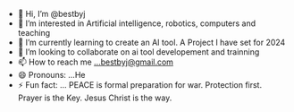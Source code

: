 - 👋 Hi, I’m @bestbyj
- 👀 I’m interested in Artificial intelligence, robotics, computers and teaching
- 🌱 I’m currently learning to create an AI tool. A Project I have set for 2024
- 💞️ I’m looking to collaborate on ai tool developement and trainning
- 📫 How to reach me ...bestbyj@gmail.com
- 😄 Pronouns: ...He
- ⚡ Fun fact: ... PEACE is formal preparation for war. Protection first. Prayer is the Key. Jesus Christ is the way.

<!---
bestbyj/bestbyj is a ✨ special ✨ repository because its `README.md` (this file) appears on your GitHub profile.
You can click the Preview link to take a look at your changes.
--->
